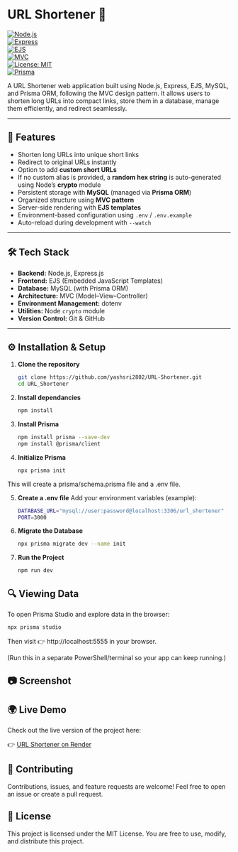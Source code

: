# URL Shortener 🔗

[![Node.js](https://img.shields.io/badge/Node.js-18.x-green?logo=node.js)](https://nodejs.org/)  
[![Express](https://img.shields.io/badge/Express.js-4.x-black?logo=express)](https://expressjs.com/)  
[![EJS](https://img.shields.io/badge/EJS-Templating-yellow)](https://ejs.co/)  
[![MVC](https://img.shields.io/badge/Pattern-MVC-blue)](#)  
[![License: MIT](https://img.shields.io/badge/License-MIT-red.svg)](LICENSE)  
[![Prisma](https://img.shields.io/badge/ORM-Prisma-2D3748?logo=prisma)](https://www.prisma.io/)

A URL Shortener web application built using Node.js, Express, EJS, MySQL, and Prisma ORM, following the MVC design pattern. It allows users to shorten long URLs into compact links, store them in a database, manage them efficiently, and redirect seamlessly.

---

## 🚀 Features
- Shorten long URLs into unique short links  
- Redirect to original URLs instantly  
- Option to add **custom short URLs**  
- If no custom alias is provided, a **random hex string** is auto-generated using Node’s **crypto** module
- Persistent storage with **MySQL** (managed via **Prisma ORM**)
- Organized structure using **MVC pattern**  
- Server-side rendering with **EJS templates**  
- Environment-based configuration using `.env` / `.env.example ` 
- Auto-reload during development with `--watch`  

---

## 🛠️ Tech Stack
- **Backend:** Node.js, Express.js  
- **Frontend:** EJS (Embedded JavaScript Templates)
- **Database:** MySQL (with Prisma ORM) 
- **Architecture:** MVC (Model–View–Controller)  
- **Environment Management:** dotenv  
- **Utilities:** Node `crypto` module  
- **Version Control:** Git & GitHub  

---

## ⚙️ Installation & Setup

1. **Clone the repository**
   ```bash
   git clone https://github.com/yashsri2802/URL-Shortener.git
   cd URL_Shortener

2. **Install dependancies**
   ```bash
   npm install

3. **Install Prisma**
   ```bash
   npm install prisma --save-dev
   npm install @prisma/client

4. **Initialize Prisma**
   ```bash
   npx prisma init
This will create a prisma/schema.prisma file and a .env file.

5. **Create a .env file**
   Add your environment variables (example):
   ```bash
   DATABASE_URL="mysql://user:password@localhost:3306/url_shortener"
   PORT=3000

6. **Migrate the Database**
   ```bash
   npx prisma migrate dev --name init

8. **Run the Project**
   ```bash
   npm run dev

## 🔍 Viewing Data

To open Prisma Studio and explore data in the browser:
  ```bash
  npx prisma studio
   ```
Then visit 👉 http://localhost:5555 in your browser.

(Run this in a separate PowerShell/terminal so your app can keep running.)

## 📷 Screenshot


## 🌍 Live Demo

Check out the live version of the project here:  

👉 [URL Shortener on Render](https://url-shortener-32e9.onrender.com/)

## 🤝 Contributing

Contributions, issues, and feature requests are welcome!
Feel free to open an issue or create a pull request.

## 📜 License

This project is licensed under the MIT License.
You are free to use, modify, and distribute this project.
